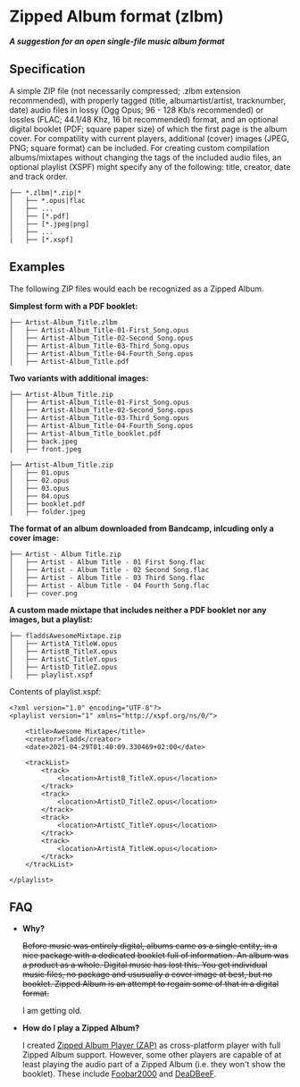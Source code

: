 # Zipped Album format (zlbm)
***A suggestion for an open single-file music album format***

## Specification
A simple ZIP file (not necessarily compressed; .zlbm extension recommended), with properly tagged (title, albumartist/artist, tracknumber, date) audio files in lossy (Ogg Opus; 96 - 128 Kb/s recommended) or lossles (FLAC; 44.1/48 Khz, 16 bit recommended) format, and an optional digital booklet (PDF; square paper size) of which the first page is the album cover. For compatility with current players, additional (cover) images (JPEG, PNG; square format) can be included. For creating custom compilation albums/mixtapes without changing the tags of the included audio files, an optional playlist (XSPF) might specify any of the following: title, creator, date and track order.

```
├── *.zlbm|*.zip|*
│   ├── *.opus|flac
│   ├── ...
│   ├── [*.pdf]
│   ├── [*.jpeg|png]
│   ├── ...
|   ├── [*.xspf]
```

## Examples
The following ZIP files would each be recognized as a Zipped Album.

**Simplest form with a PDF booklet:**
```
├── Artist-Album_Title.zlbm
│   ├── Artist-Album_Title-01-First_Song.opus
│   ├── Artist-Album_Title-02-Second_Song.opus
│   ├── Artist-Album_Title-03-Third_Song.opus
│   ├── Artist-Album_Title-04-Fourth_Song.opus
│   ├── Artist-Album_Title.pdf
```

**Two variants with additional images:**
```
├── Artist-Album_Title.zip
│   ├── Artist-Album_Title-01-First_Song.opus
│   ├── Artist-Album_Title-02-Second_Song.opus
│   ├── Artist-Album_Title-03-Third_Song.opus
│   ├── Artist-Album_Title-04-Fourth_Song.opus
│   ├── Artist-Album_Title_booklet.pdf
│   ├── back.jpeg
│   ├── front.jpeg
```

```
├── Artist-Album_Title.zip
│   ├── 01.opus
│   ├── 02.opus
│   ├── 03.opus
│   ├── 04.opus
│   ├── booklet.pdf
│   ├── folder.jpeg
```

**The format of an album downloaded from Bandcamp, inlcuding only a cover image:**
```
├── Artist - Album Title.zip
│   ├── Artist - Album Title - 01 First Song.flac
│   ├── Artist - Album Title - 02 Second Song.flac
│   ├── Artist - Album Title - 03 Third Song.flac
│   ├── Artist - Album Title - 04 Fourth Song.flac
│   ├── cover.png
```

**A custom made mixtape that includes neither a PDF booklet nor any images, but a playlist:**
```
├── fladdsAwesomeMixtape.zip
│   ├── ArtistA_TitleW.opus
│   ├── ArtistB_TitleX.opus
│   ├── ArtistC_TitleY.opus
│   ├── ArtistD_TitleZ.opus
│   ├── playlist.xspf

```

Contents of playlist.xspf:

```
<?xml version="1.0" encoding="UTF-8"?>
<playlist version="1" xmlns="http://xspf.org/ns/0/">

    <title>Awesome Mixtape</title>
    <creator>fladd</creator>
    <date>2021-04-29T01:40:09.330469+02:00</date>

    <trackList>
        <track>
            <location>ArtistB_TitleX.opus</location>
        </track>
        <track>
            <location>ArtistD_TitleZ.opus</location>
        </track>
        <track>
            <location>ArtistC_TitleY.opus</location>
        </track>
        <track>
            <location>ArtistA_TitleW.opus</location>
        </track>
    </trackList>

</playlist>
```

## FAQ

* **Why?**
  
  ~~Before music was entirely digital, albums came as a single entity, in a nice package with a dedicated booklet full of information. An album was a product as a whole. Digital music has lost this. You get individual music files, no package and ususually a cover image at best, but no booklet. Zipped Album is an attempt to regain some of that in a digital format.~~
  
  I am getting old.
  
* **How do I play a Zipped Album?**

  I created [Zipped Album Player (ZAP)](https://github.com/zipped-album/zap) as cross-platform player with full Zipped Album support. However, some other players are capable of at least playing the audio part of a Zipped Album (i.e. they won't show the booklet). These include [Foobar2000](https://foobar2000.org) and [DeaDBeeF](https://deadbeef.sourceforge.io/).
  
